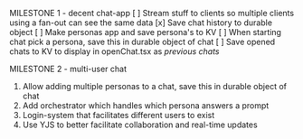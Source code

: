 MILESTONE 1 - decent chat-app
[ ] Stream stuff to clients so multiple clients using a fan-out can see the same data
[x] Save chat history to durable object
[ ] Make personas app and save persona's to KV
[ ] When starting chat pick a persona, save this in durable object of chat
[ ] Save opened chats to KV to display in openChat.tsx as _previous chats_

MILESTONE 2 - multi-user chat
1) Allow adding multiple personas to a chat, save this in durable object of chat
2) Add orchestrator which handles which persona answers a prompt
3) Login-system that facilitates different users to exist
4) Use YJS to better facilitate collaboration and real-time updates
